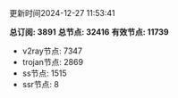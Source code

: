 更新时间2024-12-27 11:53:41

**总订阅: 3891**
**总节点: 32416**
**有效节点: 11739**
- v2ray节点: 7347
- trojan节点: 2869
- ss节点: 1515
- ssr节点: 8
